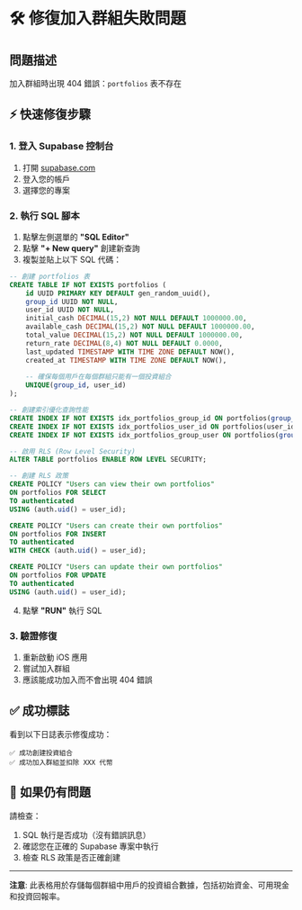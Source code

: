 # 🛠️ 修復加入群組失敗問題

## 問題描述
加入群組時出現 404 錯誤：`portfolios` 表不存在

## ⚡ 快速修復步驟

### 1. 登入 Supabase 控制台
1. 打開 [supabase.com](https://supabase.com)
2. 登入您的帳戶
3. 選擇您的專案

### 2. 執行 SQL 腳本
1. 點擊左側選單的 **"SQL Editor"**
2. 點擊 **"+ New query"** 創建新查詢
3. 複製並貼上以下 SQL 代碼：

```sql
-- 創建 portfolios 表
CREATE TABLE IF NOT EXISTS portfolios (
    id UUID PRIMARY KEY DEFAULT gen_random_uuid(),
    group_id UUID NOT NULL,
    user_id UUID NOT NULL,
    initial_cash DECIMAL(15,2) NOT NULL DEFAULT 1000000.00,
    available_cash DECIMAL(15,2) NOT NULL DEFAULT 1000000.00,
    total_value DECIMAL(15,2) NOT NULL DEFAULT 1000000.00,
    return_rate DECIMAL(8,4) NOT NULL DEFAULT 0.0000,
    last_updated TIMESTAMP WITH TIME ZONE DEFAULT NOW(),
    created_at TIMESTAMP WITH TIME ZONE DEFAULT NOW(),
    
    -- 確保每個用戶在每個群組只能有一個投資組合
    UNIQUE(group_id, user_id)
);

-- 創建索引優化查詢性能
CREATE INDEX IF NOT EXISTS idx_portfolios_group_id ON portfolios(group_id);
CREATE INDEX IF NOT EXISTS idx_portfolios_user_id ON portfolios(user_id);
CREATE INDEX IF NOT EXISTS idx_portfolios_group_user ON portfolios(group_id, user_id);

-- 啟用 RLS (Row Level Security)
ALTER TABLE portfolios ENABLE ROW LEVEL SECURITY;

-- 創建 RLS 政策
CREATE POLICY "Users can view their own portfolios"
ON portfolios FOR SELECT
TO authenticated
USING (auth.uid() = user_id);

CREATE POLICY "Users can create their own portfolios"
ON portfolios FOR INSERT
TO authenticated
WITH CHECK (auth.uid() = user_id);

CREATE POLICY "Users can update their own portfolios"
ON portfolios FOR UPDATE
TO authenticated
USING (auth.uid() = user_id);
```

4. 點擊 **"RUN"** 執行 SQL

### 3. 驗證修復
1. 重新啟動 iOS 應用
2. 嘗試加入群組
3. 應該能成功加入而不會出現 404 錯誤

## ✅ 成功標誌
看到以下日誌表示修復成功：
```
✅ 成功創建投資組合
✅ 成功加入群組並扣除 XXX 代幣
```

## 🚨 如果仍有問題
請檢查：
1. SQL 執行是否成功（沒有錯誤訊息）
2. 確認您在正確的 Supabase 專案中執行
3. 檢查 RLS 政策是否正確創建

---
**注意**: 此表格用於存儲每個群組中用戶的投資組合數據，包括初始資金、可用現金和投資回報率。